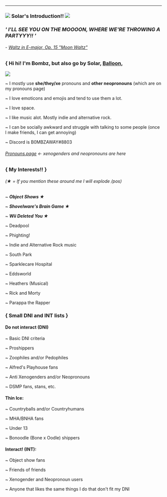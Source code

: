---

### ![](https://media.tenor.com/AVqzq2mJTwAAAAAi/star-stars.gif) Solar's Introduction!! ![](https://media.tenor.com/AVqzq2mJTwAAAAAi/star-stars.gif)
### *' I'LL SEE YOU ON THE MOOOON, WHERE WE'RE THROWING A PARTYYY!! '*
###### - [Waltz in E-major, Op. 15 "Moon Waltz"](https://www.youtube.com/watch?v=4mMc83y4foU&ab_channel=CojumDip-Topic)



### { Hi hi! I'm Bombz, but also go by Solar, [Balloon](https://inanimateinsanity.fandom.com/wiki/Balloon), 

![](https://media.tenor.com/YtcePLrOKWYAAAAi/stars-night.gif)

~ I mostly use **she/they/xe** pronouns and **other neopronouns** (which are on my pronouns page)

~ I love emoticons and emojis and tend to use them a lot.

~ I love space.

~ I like music alot. Mostly indie and alternative rock.

~ I can be socially awkward and struggle with talking to some people (once I make friends, I can get annoying)

~ Discord is B0MBZAWAY#8803

###### [Pronouns.page](https://en.pronouns.page/@B0MBZAWAY) <- xenogenders and neopronouns are here



### { My Interests!! }
###### (★ = If you mention these around me I will explode /pos)

~ ***Object Shows ★***

~ ***Shovelware's Brain Game ★***

~ ***Wii Deleted You ★***

~ Deadpool

~ Phighting!

~ Indie and Alternative Rock music

~ South Park

~ Sparklecare Hospital

~ Eddsworld

~ Heathers (Musical)

~ Rick and Morty

~ Parappa the Rapper



### { Small DNI and INT lists }

#### Do not interact (DNI)
~ Basic DNI criteria

~ Proshippers

~ Zoophiles and/or Pedophiles

~ Alfred's Playhouse fans

~ Anti Xenogenders and/or Neopronouns

~ DSMP fans, stans, etc.

#### Thin Ice:
~ Countryballs and/or Countryhumans

~ MHA/BNHA fans

~ Under 13

~ Bonoodle (Bone x Oodle) shippers

#### Interact! (INT):
~ Object show fans

~ Friends of friends

~ Xenogender and Neopronoun users

~ Anyone that likes the same things I do that don't fit my DNI


